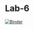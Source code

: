 # Lab-6
[![Binder](https://mybinder.org/badge_logo.svg)](https://mybinder.org/v2/gh/YvonneYFY/Lab-6/HEAD)
